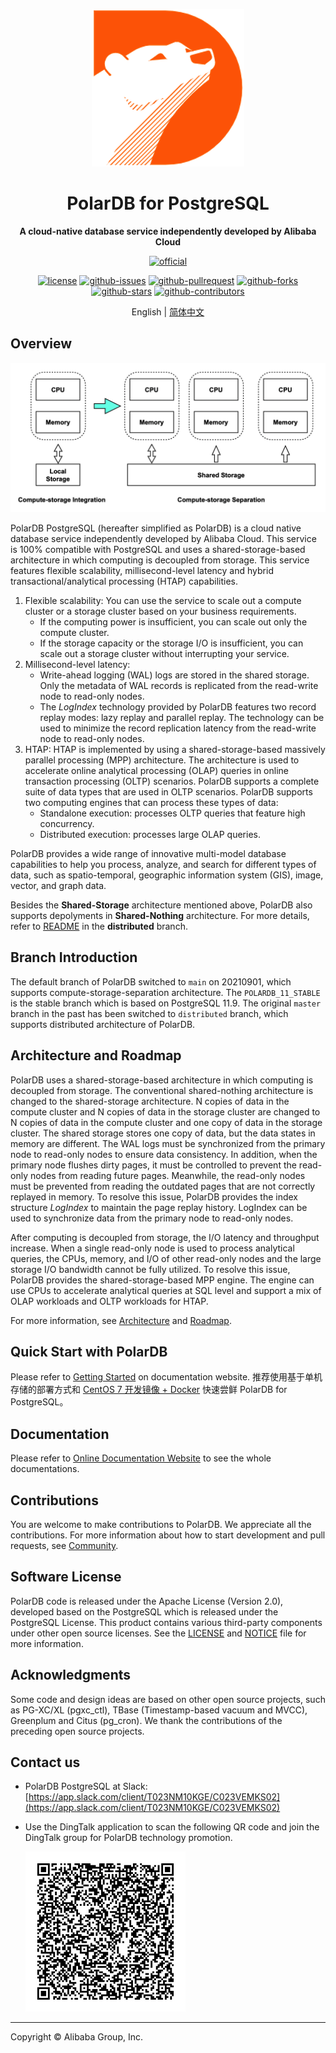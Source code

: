 <div align="center">

[![logo](docs/.vuepress/public/images/polardb.png)](https://developer.aliyun.com/topic/polardb-for-pg)

# PolarDB for PostgreSQL

**A cloud-native database service independently developed by Alibaba Cloud**

[![official](https://img.shields.io/badge/official%20site-blueviolet?style=for-the-badge&logo=alibabacloud)](https://developer.aliyun.com/topic/polardb-for-pg)

[![license](https://img.shields.io/badge/license-Apache--2.0-blue?style=for-the-badge&logo=apache)](LICENSE)
[![github-issues](https://img.shields.io/github/issues/ApsaraDB/PolarDB-for-PostgreSQL?style=for-the-badge&logo=github)](https://GitHub.com/ApsaraDB/PolarDB-for-PostgreSQL/issues)
[![github-pullrequest](https://img.shields.io/github/issues-pr/ApsaraDB/PolarDB-for-PostgreSQL?style=for-the-badge&logo=github)](https://GitHub.com/ApsaraDB/PolarDB-for-PostgreSQL/pulls)
[![github-forks](https://img.shields.io/github/forks/ApsaraDB/PolarDB-for-PostgreSQL?style=for-the-badge&logo=github)](https://github.com/ApsaraDB/PolarDB-for-PostgreSQL/network/members)
[![github-stars](https://img.shields.io/github/stars/ApsaraDB/PolarDB-for-PostgreSQL?style=for-the-badge&logo=github)](https://github.com/ApsaraDB/PolarDB-for-PostgreSQL/stargazers)
[![github-contributors](https://img.shields.io/github/contributors/ApsaraDB/PolarDB-for-PostgreSQL?style=for-the-badge&logo=github)](https://github.com/ApsaraDB/PolarDB-for-PostgreSQL/graphs/contributors)

English | [简体中文](README-CN.md)

</div>

## Overview

![arch.png](docs/imgs/1_polardb_architecture.png)

PolarDB PostgreSQL (hereafter simplified as PolarDB) is a cloud native database service independently developed by Alibaba Cloud. This service is 100% compatible with PostgreSQL and uses a shared-storage-based architecture in which computing is decoupled from storage. This service features flexible scalability, millisecond-level latency and hybrid transactional/analytical processing (HTAP) capabilities.

1. Flexible scalability: You can use the service to scale out a compute cluster or a storage cluster based on your business requirements.
   - If the computing power is insufficient, you can scale out only the compute cluster.
   - If the storage capacity or the storage I/O is insufficient, you can scale out a storage cluster without interrupting your service.
2. Millisecond-level latency:
   - Write-ahead logging (WAL) logs are stored in the shared storage. Only the metadata of WAL records is replicated from the read-write node to read-only nodes.
   - The _LogIndex_ technology provided by PolarDB features two record replay modes: lazy replay and parallel replay. The technology can be used to minimize the record replication latency from the read-write node to read-only nodes.
3. HTAP: HTAP is implemented by using a shared-storage-based massively parallel processing (MPP) architecture. The architecture is used to accelerate online analytical processing (OLAP) queries in online transaction processing (OLTP) scenarios. PolarDB supports a complete suite of data types that are used in OLTP scenarios. PolarDB supports two computing engines that can process these types of data:
   - Standalone execution: processes OLTP queries that feature high concurrency.
   - Distributed execution: processes large OLAP queries.

PolarDB provides a wide range of innovative multi-model database capabilities to help you process, analyze, and search for different types of data, such as spatio-temporal, geographic information system (GIS), image, vector, and graph data.

Besides the **Shared-Storage** architecture mentioned above, PolarDB also supports depolyments in **Shared-Nothing** architecture. For more details, refer to [README](https://github.com/ApsaraDB/PolarDB-for-PostgreSQL/blob/distributed/README.md) in the **distributed** branch.

## Branch Introduction

The default branch of PolarDB switched to `main` on 20210901, which supports compute-storage-separation architecture. The `POLARDB_11_STABLE` is the stable branch which is based on PostgreSQL 11.9. The original `master` branch in the past has been switched to `distributed` branch, which supports distributed architecture of PolarDB.

## Architecture and Roadmap

PolarDB uses a shared-storage-based architecture in which computing is decoupled from storage. The conventional shared-nothing architecture is changed to the shared-storage architecture. N copies of data in the compute cluster and N copies of data in the storage cluster are changed to N copies of data in the compute cluster and one copy of data in the storage cluster. The shared storage stores one copy of data, but the data states in memory are different. The WAL logs must be synchronized from the primary node to read-only nodes to ensure data consistency. In addition, when the primary node flushes dirty pages, it must be controlled to prevent the read-only nodes from reading future pages. Meanwhile, the read-only nodes must be prevented from reading the outdated pages that are not correctly replayed in memory. To resolve this issue, PolarDB provides the index structure _LogIndex_ to maintain the page replay history. LogIndex can be used to synchronize data from the primary node to read-only nodes.

After computing is decoupled from storage, the I/O latency and throughput increase. When a single read-only node is used to process analytical queries, the CPUs, memory, and I/O of other read-only nodes and the large storage I/O bandwidth cannot be fully utilized. To resolve this issue, PolarDB provides the shared-storage-based MPP engine. The engine can use CPUs to accelerate analytical queries at SQL level and support a mix of OLAP workloads and OLTP workloads for HTAP.

For more information, see [Architecture](https://apsaradb.github.io/PolarDB-for-PostgreSQL/architecture/) and [Roadmap](https://apsaradb.github.io/PolarDB-for-PostgreSQL/roadmap/).

## Quick Start with PolarDB

Please refer to [Getting Started](https://apsaradb.github.io/PolarDB-for-PostgreSQL/guide/) on documentation website.
推荐使用基于单机存储的部署方式和 [CentOS 7 开发镜像 + Docker](https://apsaradb.github.io/PolarDB-for-PostgreSQL/zh/guide/deploy-on-local-storage.html#%E6%96%B9%E5%BC%8F1-%E5%9F%BA%E4%BA%8Ecentos7%E7%9A%84%E5%BC%80%E5%8F%91%E9%95%9C%E5%83%8F-docker) 快速尝鲜 PolarDB for PostgreSQL。

## Documentation

Please refer to [Online Documentation Website](https://apsaradb.github.io/PolarDB-for-PostgreSQL/zh/) to see the whole documentations.

## Contributions

You are welcome to make contributions to PolarDB. We appreciate all the contributions. For more information about how to start development and pull requests, see [Community](https://apsaradb.github.io/PolarDB-for-PostgreSQL/contributing/).

## Software License

PolarDB code is released under the Apache License (Version 2.0), developed based on the PostgreSQL which is released under the PostgreSQL License. This product contains various third-party components under other open source licenses. 
See the [LICENSE](./LICENSE) and [NOTICE](./NOTICE) file for more information.

## Acknowledgments

Some code and design ideas are based on other open source projects, such as PG-XC/XL (pgxc_ctl), TBase (Timestamp-based vacuum and MVCC), Greenplum and Citus (pg_cron). We thank the contributions of the preceding open source projects.

## Contact us

- PolarDB PostgreSQL at Slack: [https://app.slack.com/client/T023NM10KGE/C023VEMKS02](https://app.slack.com/client/T023NM10KGE/C023VEMKS02)
- Use the DingTalk application to scan the following QR code and join the DingTalk group for PolarDB technology promotion.

  ![polardb_group](docs/imgs/polardb_group.png)

---

Copyright © Alibaba Group, Inc.
